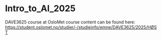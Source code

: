 # Intro_to_AI_2025
DAVE3625 course at OsloMet
course content can be found here: https://student.oslomet.no/studier/-/studieinfo/emne/DAVE3625/2025/HØST
